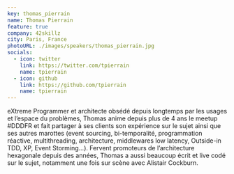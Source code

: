 ```yaml
---
key: thomas_pierrain
name: Thomas Pierrain
feature: true
company: 42skillz
city: Paris, France
photoURL: ./images/speakers/thomas_pierrain.jpg
socials:
  - icon: twitter
    link: https://twitter.com/tpierrain
    name: tpierrain
  - icon: github
    link: https://github.com/tpierrain
    name: tpierrain
---
```

eXtreme Programmer et architecte obsédé depuis longtemps par les usages et l’espace du problèmes, Thomas anime depuis plus de 4 ans le meetup #DDDFR et fait partager à ses clients son expérience sur le sujet ainsi que ses autres marottes (event sourcing, bi-temporalité, programmation réactive, multithreading, architecture, middlewares low latency, Outside-in TDD, XP, Event Storming...).  Fervent promoteurs de l’architecture hexagonale depuis des années, Thomas a aussi beaucoup écrit et live codé sur le sujet, notamment une fois sur scène avec Alistair Cockburn.

